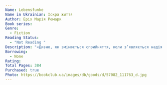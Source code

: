 ```yaml
---
Name: Lebensfunke
Name in Ukrainian: Іскра життя
Author: Еріх Марія Ремарк
Book series:
Genre:
  - Fiction
Reading Status:
  - "Not Reading "
Description: "«Дивно, як змінюється сприйняття, коли з’являється надія...»  Березень 1945-го. Концтабір Меллерн вважається дуже гуманним: тут немає газових камер. Але щоденно смерть від голоду, знущань, хвороб забирає сотні тих, у кого замість імен — лише номер. Відчайдушне передчуття скорого звільнення об’єднує змучених мешканців Малого табору. Вижити повинен хоч хтось. Аби не забути. Аби розповісти правду. Аби знайти сили розпочати все наново, пам’ятаючи про ті іскри життя, які згасли назавжди..."
Borrowing:
  - None
Rating:
Total Pages: 384
Purchased: true
Photo: https://bookclub.ua/images/db/goods/d/57082_111763_d.jpg
---
```


